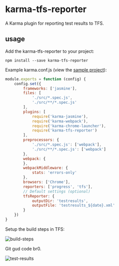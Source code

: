 # karma-tfs-reporter
A Karma plugin for reporting test results to TFS.

## usage

Add the karma-tfs-reporter to your project:

```
npm install --save karma-tfs-reporter
```

Example karma.conf.js (view the [sample project](https://github.com/sgbj/karma-tfs-reporter/tree/sample)):

```js
module.exports = function (config) {
    config.set({
        frameworks: ['jasmine'],
        files: [
            './src/*.spec.js',
            './src/**/*.spec.js'
        ],
        plugins: [
            require('karma-jasmine'),
            require('karma-webpack'),
            require('karma-chrome-launcher'),
            require('karma-tfs-reporter')
        ],
        preprocessors: {
            './src/*.spec.js': ['webpack'],
            './src/**/*.spec.js': ['webpack']
        },
        webpack: {
        },
        webpackMiddleware: {
            stats: 'errors-only'
        },
        browsers: ['Chrome'],
        reporters: ['progress', 'tfs'],
        // Default settings (optional)
        tfsReporter: {
            outputDir: 'testresults',
            outputFile: 'testresults_${date}.xml'
        }
    })
}
```

Setup the build steps in TFS:

![build-steps](https://cloud.githubusercontent.com/assets/5178445/20040961/d9b691ee-a426-11e6-9be2-266533274269.png)

Git gud code br0.

![test-results](https://cloud.githubusercontent.com/assets/5178445/20040962/daf0cc3c-a426-11e6-8467-82e0699b7fd1.png)
